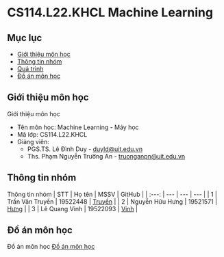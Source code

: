# CS114.L22.KHCL Machine Learning

## Mục lục
* [Giới thiệu môn học](#gioithieumonhoc)
* [Thông tin nhóm](#thongtinnhom)
* [Quá trình](#quatrinh)
* [Đồ án môn học](#doan)

## Giới thiệu môn học
<a name="gioithieumonhoc">Giới thiệu môn học</a>
* Tên môn học: Machine Learning - Máy học
* Mã lớp: CS114.L22.KHCL
* Giảng viên:
  *   PGS.TS. Lê Đình Duy - duyld@uit.edu.vn
  *  Ths. Phạm Nguyễn Trường An - truonganpn@uit.edu.vn

## Thông tin nhóm
<a name="thongtinnhom">Thông tin nhóm</a>
| STT | Họ tên | MSSV | GitHub |
| :---: | --- | --- | --- |
| 1 | Trần Văn Truyền | 19522448 | [Truyền](https://github.com/truyenaaa123/CS114.L22.KHCL) |
| 2 | Nguyễn Hữu Hưng | 19521571 | [Hưng](https://github.com/hunghuu19012001/CS114.L22.KHCL) |
| 3 | Lê Quang Vinh | 19522093 | [Vinh](https://github.com/ltv1873/levinhquang.github.io) |

## Đồ án môn học
<a name="#doan">Đồ án môn học</a>
[Đồ án môn học](https://github.com/truyenaaa123/CS114.L22.KHCL/tree/main/Project)
